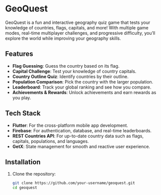 # GeoQuest

GeoQuest is a fun and interactive geography quiz game that tests your knowledge of countries, flags, capitals, and more! With multiple game modes, real-time multiplayer challenges, and progressive difficulty, you’ll explore the world while improving your geography skills.

## Features

- **Flag Guessing**: Guess the country based on its flag.
- **Capital Challenge**: Test your knowledge of country capitals.
- **Country Outline Quiz**: Identify countries by their outline.
- **Population Comparison**: Pick the country with the larger population.
- **Leaderboard**: Track your global ranking and see how you compare.
- **Achievements & Rewards**: Unlock achievements and earn rewards as you play.

## Tech Stack

- **Flutter**: For the cross-platform mobile app development.
- **Firebase**: For authentication, database, and real-time leaderboards.
- **REST Countries API**: For up-to-date country data such as flags, capitals, populations, and languages.
- **GetX**: State management for smooth and reactive user experience.

## Installation

1. Clone the repository:

   ```bash
   git clone https://github.com/your-username/geoquest.git
   cd geoquest
